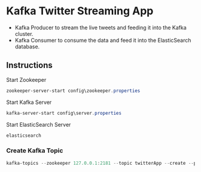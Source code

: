 # Kafka Twitter Streaming App

* Kafka Producer to stream the live tweets and feeding it into the Kafka cluster.
* Kafka Consumer to consume the data and feed it into the ElasticSearch database.

## Instructions

Start Zookeeper
```powershell
zookeeper-server-start config\zookeeper.properties
```

Start Kafka Server
```powershell
kafka-server-start config\server.properties
```

Start ElasticSearch Server
```powershell
elasticsearch
```

### Create Kafka Topic
```powershell
kafka-topics --zookeeper 127.0.0.1:2181 --topic twitterApp --create --partitions 6 --replication-factor 1
```